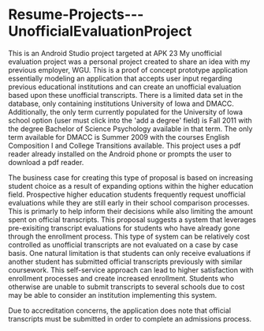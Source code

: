 # Resume-Projects---UnofficialEvaluationProject

This is an Android Studio project targeted at APK 23
My unofficial evaluation project was a personal project created to share an idea with my previous employer, WGU. This is a proof of concept prototype application essentially modeling an application that accepts user input regarding previous educational institutions and can create an unofficial evaluation based upon these unofficial transcripts. There is a limited data set in the database, only containing institutions University of Iowa and DMACC. Additionally, the only term currently populated for the University of Iowa school option (user must click into the 'add a degree' field) is Fall 2011 with the degree Bachelor of Science Psychology available in that term. The only term available for DMACC is Summer 2009 with the courses English Composition I and College Transitions available. This project uses a pdf reader already installed on the Android phone or prompts the user to download a pdf reader.

The business case for creating this type of proposal is based on increasing student choice as a result of expanding options within the higher education field. Prospective higher education students frequently request unofficial evaluations while they are still early in their school comparison processes. This is primarly to help inform their decisions while also limiting the amount spent on official transcripts. This proposal suggests a system that leverages pre-exisiting transcript evaluations for students who have already gone through the enrollment process. This type of system can be relatively cost controlled as unofficial transcripts are not evaluated on a case by case basis. One natural limitation is that students can only receive evaluations if another student has submitted official transcripts previously with similar coursework. This self-service approach can lead to higher satisfaction with enrollment processes and create increased enrollment. Students who otherwise are unable to submit transcripts to several schools due to cost may be able to consider an institution implementing this system.

Due to accreditation concerns, the application does note that official transcripts must be submitted in order to complete an admissions process.
